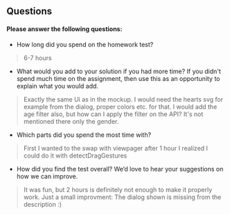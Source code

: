 ## Questions

#### Please answer the following questions:

* How long did you spend on the homework test?

> 6-7 hours

* What would you add to your solution if you had more time? If you didn't spend much time on the assignment, then use this as an opportunity to explain what you would add.

> Exactly the same Ui as in the mockup. I would need the hearts svg for example from the dialog, proper colors etc. for that. I would add the age filter also, but how can I apply the filter on the API? It's not mentioned there only the gender.

* Which parts did you spend the most time with?

> First I wanted to the swap with viewpager after 1 hour I realized I could do it with detectDragGestures

* How did you find the test overall? We’d love to hear your suggestions on how we can improve.

> It was fun, but 2 hours is definitely not enough to make it properly work. Just a small improvment: The dialog shown is missing from the description :)
